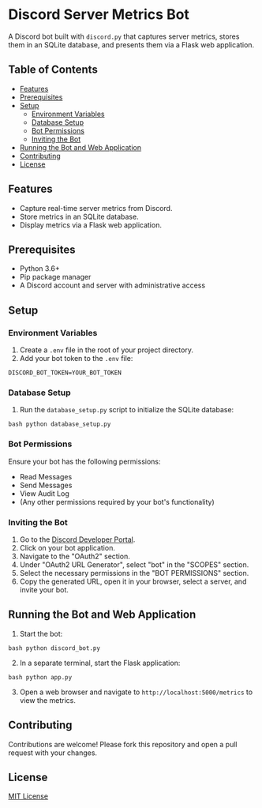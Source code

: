 
# Discord Server Metrics Bot

A Discord bot built with `discord.py` that captures server metrics, stores them
in an SQLite database, and presents them via a Flask web application.

## Table of Contents

- [Features](#features)
- [Prerequisites](#prerequisites)
- [Setup](#setup)
  - [Environment Variables](#environment-variables)
  - [Database Setup](#database-setup)
  - [Bot Permissions](#bot-permissions)
  - [Inviting the Bot](#inviting-the-bot)
- [Running the Bot and Web Application](#running-the-bot-and-web-application)
- [Contributing](#contributing)
- [License](#license)

## Features

- Capture real-time server metrics from Discord.
- Store metrics in an SQLite database.
- Display metrics via a Flask web application.

## Prerequisites

- Python 3.6+
- Pip package manager
- A Discord account and server with administrative access

## Setup

### Environment Variables

1. Create a `.env` file in the root of your project directory.
2. Add your bot token to the `.env` file:

``` DISCORD_BOT_TOKEN=YOUR_BOT_TOKEN ```

### Database Setup

1. Run the `database_setup.py` script to initialize the SQLite database:

```bash python database_setup.py ```

### Bot Permissions

Ensure your bot has the following permissions:

- Read Messages
- Send Messages
- View Audit Log
- (Any other permissions required by your bot's functionality)

### Inviting the Bot

1. Go to the [Discord Developer
Portal](https://discord.com/developers/applications).
2. Click on your bot application.
3. Navigate to the "OAuth2" section.
4. Under "OAuth2 URL Generator", select "bot" in the "SCOPES" section.
5. Select the necessary permissions in the "BOT PERMISSIONS" section.
6. Copy the generated URL, open it in your browser, select a server, and invite
your bot.

## Running the Bot and Web Application

1. Start the bot:

```bash python discord_bot.py ```

2. In a separate terminal, start the Flask application:

```bash python app.py ```

3. Open a web browser and navigate to `http://localhost:5000/metrics` to view
the metrics.

## Contributing

Contributions are welcome! Please fork this repository and open a pull request
with your changes.

## License

[MIT License](LICENSE.md)
